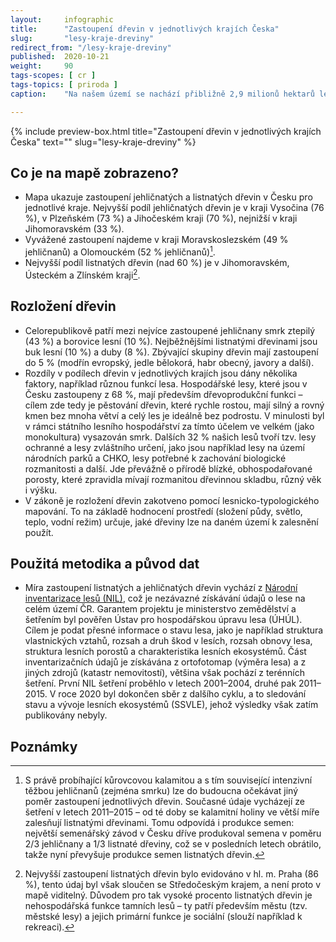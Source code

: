 ```yaml
---
layout:     infographic
title:      "Zastoupení dřevin v jednotlivých krajích Česka"
slug:       "lesy-kraje-dreviny"
redirect_from: "/lesy-kraje-dreviny"
published:  2020-10-21
weight:     90
tags-scopes: [ cr ]
tags-topics: [ priroda ]
caption:    "Na našem území se nachází přibližně 2,9 milionů hektarů lesa. Z toho 58 % tvoří jehličnaté dřeviny a 42 % dřeviny listnaté. Zastoupení dřevin v jednotlivých krajích se ovšem značně liší. Z krajů (mimo Prahu) má nejvyšší podíl jehličnatých dřevin kraj Vysočina (76 %) a nejvyšší procento listnatých dřevin je v Jihomoravském kraji (67 %)."

---
```


{% include preview-box.html
    title="Zastoupení dřevin v jednotlivých krajích Česka"
    text=""
    slug="lesy-kraje-dreviny"
%}

## Co je na mapě zobrazeno?
- Mapa ukazuje zastoupení jehličnatých a listnatých dřevin v Česku pro jednotlivé kraje. Nejvyšší podíl jehličnatých dřevin je v kraji Vysočina (76 %), v Plzeňském (73 %) a Jihočeském kraji (70 %), nejnižší v kraji Jihomoravském (33 %).
- Vyvážené zastoupení najdeme v kraji Moravskoslezském (49 % jehličnanů) a Olomouckém (52 % jehličnanů)[^1].
- Nejvyšší podíl listnatých dřevin (nad 60 %) je v Jihomoravském, Ústeckém a Zlínském kraji[^2].


## Rozložení dřevin
- Celorepublikově patří mezi nejvíce zastoupené jehličnany smrk ztepilý (43 %) a borovice lesní (10 %). Nejběžnějšími listnatými dřevinami jsou buk lesní (10 %) a duby (8 %). Zbývající skupiny dřevin mají zastoupení do 5 % (modřín evropský, jedle bělokorá, habr obecný, javory a další).
- Rozdíly v podílech dřevin v jednotlivých krajích jsou dány několika faktory, například různou funkcí lesa. Hospodářské lesy, které jsou v Česku zastoupeny z 68 %, mají především dřevoprodukční funkci – cílem zde tedy je pěstování dřevin, které rychle rostou, mají silný a rovný kmen bez mnoha větví a celý les je ideálně bez podrostu. V minulosti byl v rámci státního lesního hospodářství za tímto účelem ve velkém (jako monokultura) vysazován smrk. Dalších 32 % našich lesů tvoří tzv. lesy ochranné a lesy zvláštního určení, jako jsou například lesy na území národních parků a CHKO, lesy potřebné k zachování biologické rozmanitosti a další. Jde převážně o přírodě blízké, obhospodařované porosty, které zpravidla mívají rozmanitou dřevinnou skladbu, různý věk i výšku. 
- V zákoně je rozložení dřevin zakotveno pomocí lesnicko-typologického mapování. To na základě hodnocení prostředí (složení půdy, světlo, teplo, vodní režim) určuje, jaké dřeviny lze na daném území k zalesnění použít. 

## Použitá metodika a původ dat
- Míra zastoupení listnatých a jehličnatých dřevin vychází z [Národní inventarizace lesů (NIL)](http://www.uhul.cz/kdo-jsme/aktuality/938-publikace-narodni-inventarizace-lesu-v-ceske-republice-vysledky-druheho-cyklu-2011-2015), což je nezávazné získávání údajů o lese na celém území ČR. Garantem projektu je ministerstvo zemědělství a šetřením byl pověřen Ústav pro hospodářskou úpravu lesa (ÚHÚL). Cílem je podat přesné informace o stavu lesa, jako je například struktura vlastnických vztahů, rozsah a druh škod v lesích, rozsah obnovy lesa, struktura lesních porostů a charakteristika lesních ekosystémů. Část inventarizačních údajů je získávána z ortofotomap (výměra lesa) a z jiných zdrojů (katastr nemovitostí), většina však pochází z terénních šetření. První NIL šetření proběhlo v letech 2001–2004, druhé pak 2011–2015. V roce 2020 byl dokončen sběr z dalšího cyklu, a to sledování stavu a vývoje lesních ekosystémů (SSVLE), jehož výsledky však zatím publikovány nebyly.


## Poznámky
[^1]: S právě probíhající kůrovcovou kalamitou a s tím související intenzivní těžbou jehličnanů (zejména smrku) lze do budoucna očekávat jiný poměr zastoupení jednotlivých dřevin. Současné údaje vycházejí ze šetření v letech 2011–2015 – od té doby se kalamitní holiny ve větší míře zalesňují listnatými dřevinami. Tomu odpovídá i produkce semen: největší semenářský závod v Česku dříve produkoval semena v poměru 2/3 jehličnany a 1/3 listnaté dřeviny, což se v posledních letech obrátilo, takže nyní převyšuje produkce semen listnatých dřevin. 
[^2]: Nejvyšší zastoupení listnatých dřevin bylo evidováno v hl. m. Praha (86 %), tento údaj byl však sloučen se Středočeským krajem, a není proto v mapě viditelný. Důvodem pro tak vysoké procento listnatých dřevin je nehospodářská funkce tamních lesů – ty patří především městu (tzv. městské lesy) a jejich primární funkce je sociální (slouží například k rekreaci).

